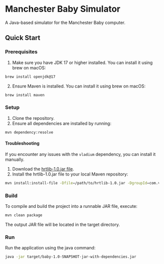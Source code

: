 # Manchester Baby Simulator

A Java-based simulator for the Manchester Baby computer.

## Quick Start

### Prerequisites

1. Make sure you have JDK 17 or higher installed. You can install it using brew on macOS:

```bash
brew install openjdk@17
```

2. Ensure Maven is installed. You can install it using brew on macOS:

```bash
brew install maven
```

### Setup

1. Clone the repository.
2. Ensure all dependencies are installed by running:
```bash
mvn dependency:resolve
```
#### Troubleshooting
If you encounter any issues with the `vladium` dependency, you can install it manually.

1. Download the [hrtlib-1.0.jar file](https://artifacts.alfresco.com/nexus/content/repositories/public/com/vladium/utils/timing/hrtlib/1.0/hrtlib-1.0.jar).
2. Install the hrtlib-1.0.jar file to your local Maven repository:

```bash
mvn install:install-file -Dfile=/path/to/hrtlib-1.0.jar -DgroupId=com.vladium.utils.timing -DartifactId=hrtlib -Dversion=1.0 -Dpackaging=jar
```

### Build

To compile and build the project into a runnable JAR file, execute:

```bash
mvn clean package
```

The output JAR file will be located in the target directory.

### Run

Run the application using the java command:

```bash
java -jar target/baby-1.0-SNAPSHOT-jar-with-dependencies.jar
```